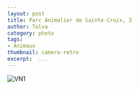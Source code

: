 ```yaml
---
layout: post
title: Parc Animalier de Sainte-Croix, 3
author: Tolva
category: photo
tags:
- Animaux
thumbnail: camera-retro
excerpt:  ...
---
```

![VN1](https://c1.staticflickr.com/5/4184/33720976273_38b6908942.jpg)
